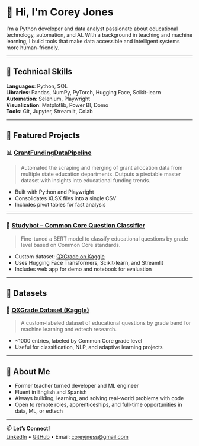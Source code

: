 # 👋 Hi, I'm Corey Jones

I'm a Python developer and data analyst passionate about educational technology, automation, and AI. With a background in teaching and machine learning, I build tools that make data accessible and intelligent systems more human-friendly.

---

## 🔧 Technical Skills
**Languages**: Python, SQL  
**Libraries**: Pandas, NumPy, PyTorch, Hugging Face, Scikit-learn  
**Automation**: Selenium, Playwright  
**Visualization**: Matplotlib, Power BI, Domo  
**Tools**: Git, Jupyter, Streamlit, Colab

---

## 🚀 Featured Projects

### 📊 [GrantFundingDataPipeline](https://github.com/CoreyJness/GrantFundingDataPipeline)
> Automated the scraping and merging of grant allocation data from multiple state education departments. Outputs a pivotable master dataset with insights into educational funding trends.

- Built with Python and Playwright
- Consolidates XLSX files into a single CSV
- Includes pivot tables for fast analysis

---

### 🤖 [Studybot – Common Core Question Classifier](https://github.com/CoreyJness/studybot_da_capstone)
> Fine-tuned a BERT model to classify educational questions by grade level based on Common Core standards.

- Custom dataset: [QXGrade on Kaggle](https://www.kaggle.com/datasets/coreyjjness94/qxgrade-dataset)
- Uses Hugging Face Transformers, Scikit-learn, and Streamlit
- Includes web app for demo and notebook for evaluation

---

## 📁 Datasets

### 🧠 [QXGrade Dataset (Kaggle)](https://www.kaggle.com/datasets/coreyjjness94/qxgrade-dataset)
> A custom-labeled dataset of educational questions by grade band for machine learning and edtech research.

- ~1000 entries, labeled by Common Core grade level
- Useful for classification, NLP, and adaptive learning projects

---

## 💼 About Me

- Former teacher turned developer and ML engineer  
- Fluent in English and Spanish  
- Always building, learning, and solving real-world problems with code  
- Open to remote roles, apprenticeships, and full-time opportunities in data, ML, or edtech

---

📫 **Let’s Connect!**  
[LinkedIn](https://www.linkedin.com/in/coreyjness) • [GitHub](https://github.com/CoreyJness) • Email: coreyjness@gmail.com
